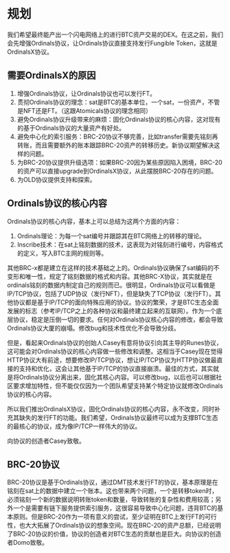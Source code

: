 规划
============

我们希望最终能产出一个闪电网络上的进行BTC资产交易的DEX。在这之前，我们会先增强Ordinals协议，让Ordinals协议直接支持发行Fungible Token，这就是OrdinalsX协议。  


需要OrdinalsX的原因
-----
1. 增强Ordinals协议，让Ordinals协议也可以发行FT。
2. 贯彻Ordinals协议的理念：sat是BTC的基本单位，一个sat，一份资产，不管是NFT还是FT。（这跟Atomicals协议的理念相同）
3. 避免Ordinals协议升级带来的麻烦：固化Ordinals协议的核心内容，这对现有的基于Ordinals协议的大量资产有好处。
4. 避免中心化的索引服务：BRC-20协议不够完善，比如transfer需要先铭刻再转账，而且需要额外的账本跟踪BRC-20资产的转移历史。新协议期望解决这样的问题。
5. 为BRC-20协议提供升级选项：如果BRC-20因为某些原因陷入困境，BRC-20的资产可以直接upgrade到OrdinalsX协议，从此摆脱BRC-20存在的问题。
6. 为OLD协议提供支持和探索。


Ordinals协议的核心内容
-----
Ordinals协议的核心内容，基本上可以总结为这两个方面的内容：
1. Ordinals理论：为每一个sat编号并跟踪其在BTC网络上的转移的理论。
2. Inscribe技术：在sat上铭刻数据的技术，这表现为对铭刻进行编号，内容格式的定义，写入BTC主网的规则等。

其他BRC-x都是建立在这样的技术基础之上的。Ordinals协议确保了sat编码的不变形和唯一性，规定了铭刻数据的格式和内容。其他BRC-X协议，其实就是在ordinals铭刻的数据内制定自己的规则而已。很明显，Ordinals协议可以看做是IP/TCP协议，包括了UDP协议（发行NFT），但是缺失了TCP协议（发行FT）。其他协议都是基于IP/TCP的面向特殊应用的协议。协议的繁荣，才是BTC生态全面发展的标志（参考IP/TCP之上的各种协议和最终建立起来的互联网）。作为一个底层协议，稳定是压倒一切的要求。任何对Ordinals协议核心内容的修改，都会导致Ordinals协议大厦的崩塌。修改bug和技术性优化不会导致分歧。  


但是，看起来Ordinals协议的创始人Casey有意将协议引向其主导的Runes协议，这可能会对Ordinals协议的核心内容做一些修改和调整。这相当于Casey现在觉得HTTP协议大有前途，想要修改IP/TCP协议，想让IP/TCP协议为HTTP协议做最直接的支持和优化，这会让其他基于IP/TCP的协议直接崩溃。最佳的方式，其实就是将Ordinals协议分离出来，固化其核心内容。可以修改bug，以后也可以根据社区要求增加特性，但不能仅仅因为一个团队希望支持某个特定协议就修改Ordinals协议的核心内容。

所以我们推出OrdinalsX协议，固化Ordinals协议的核心内容，永不改变，同时补充其缺失的发行FT的功能。我们希望，Ordinals协议最终可以成为支撑BTC生态的最核心的协议，成为像IP/TCP一样伟大的协议。


向协议的创造者Casey致敬。


BRC-20协议
-----
BRC-20协议是基于Ordinals协议，通过DMT技术发行FT的协议，基本原理是在铭刻在sat上的数据中建立一个账本。这也带来两个问题，一个是转移token时，必须铭刻一个新的数据说明转账token和数量，导致转账的复杂性和费用较高；另外一个是需要有链下服务提供索引服务，这很容易导致中心化问题，违背BTC的基本原则。但是BRC-20作为一项有意义的尝试，至少证明在BTC上发行FT的可行性，也大大拓展了Ordinals协议的想象空间。现在BRC-20的资产总额，已经说明了BRC-20协议的价值，协议的创造者对BTC生态的贡献也是巨大。向协议的创造者Domo致敬。
